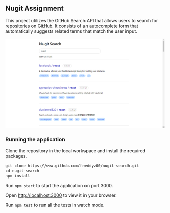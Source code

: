 ## Nugit Assignment

This project utilizes the GitHub Search API that allows users to search for repositories on GitHub. It consists of an autocomplete form that automatically suggests related terms that match the user input.

![nugit-search](nugit-search.png)

### Running the application

Clone the repository in the local workspace and install the required packages.

```
git clone https://www.github.com/freddyz00/nugit-search.git
cd nugit-search
npm install
```

Run `npm start` to start the application on port 3000.

Open [http://localhost:3000](http://localhost:3000) to view it in your browser.

Run `npm test` to run all the tests in watch mode.
